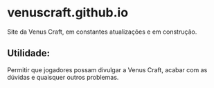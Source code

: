 # venuscraft.github.io
Site da Venus Craft, em constantes atualizações e em construção.

## Utilidade:
Permitir que jogadores possam divulgar a Venus Craft, acabar com as dúvidas e quaisquer outros problemas.
